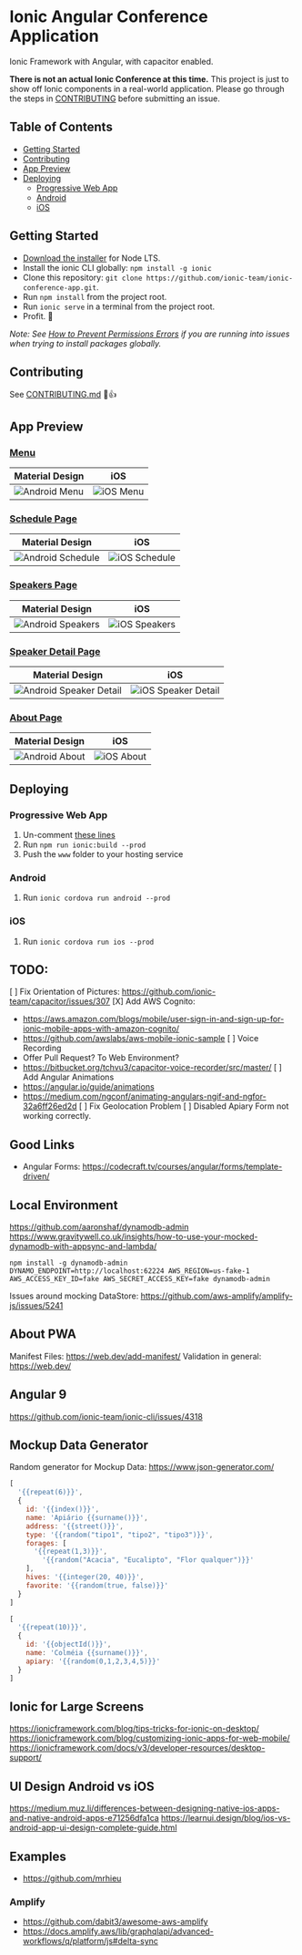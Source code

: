 # Ionic Angular Conference Application

Ionic Framework with Angular, with capacitor enabled.

**There is not an actual Ionic Conference at this time.** This project is just to show off Ionic components in a real-world application. Please go through the steps in [CONTRIBUTING](https://github.com/ionic-team/ionic-conference-app/blob/master/.github/CONTRIBUTING.md) before submitting an issue.


## Table of Contents
- [Getting Started](#getting-started)
- [Contributing](#contributing)
- [App Preview](#app-preview)
- [Deploying](#deploying)
  - [Progressive Web App](#progressive-web-app)
  - [Android](#android)
  - [iOS](#ios)


## Getting Started

* [Download the installer](https://nodejs.org/) for Node LTS.
* Install the ionic CLI globally: `npm install -g ionic`
* Clone this repository: `git clone https://github.com/ionic-team/ionic-conference-app.git`.
* Run `npm install` from the project root.
* Run `ionic serve` in a terminal from the project root.
* Profit. :tada:

_Note: See [How to Prevent Permissions Errors](https://docs.npmjs.com/getting-started/fixing-npm-permissions) if you are running into issues when trying to install packages globally._

## Contributing

See [CONTRIBUTING.md](https://github.com/ionic-team/ionic-conference-app/blob/master/.github/CONTRIBUTING.md) :tada::+1:


## App Preview

### [Menu](https://github.com/ionic-team/ionic-conference-app/blob/master/src/app/pages/menu/menu.html)

| Material Design                                          | iOS                                              |
|----------------------------------------------------------|--------------------------------------------------|
| ![Android Menu](/resources/screenshots/android-menu.png) | ![iOS Menu](/resources/screenshots/ios-menu.png) |


### [Schedule Page](https://github.com/ionic-team/ionic-conference-app/blob/master/src/app/pages/schedule/schedule.html)

| Material Design                                                  | iOS                                                      |
|------------------------------------------------------------------|----------------------------------------------------------|
| ![Android Schedule](/resources/screenshots/android-schedule.png) | ![iOS Schedule](/resources/screenshots/ios-schedule.png) |

### [Speakers Page](https://github.com/ionic-team/ionic-conference-app/blob/master/src/app/pages/speaker-list/speaker-list.html)

| Material Design                                                  | iOS                                                      |
|------------------------------------------------------------------|----------------------------------------------------------|
| ![Android Speakers](/resources/screenshots/android-speakers.png) | ![iOS Speakers](/resources/screenshots/ios-speakers.png) |

### [Speaker Detail Page](https://github.com/ionic-team/ionic-conference-app/blob/master/src/app/pages/speaker-detail/speaker-detail.html)

| Material Design                                                              | iOS                                                                  |
|------------------------------------------------------------------------------|----------------------------------------------------------------------|
| ![Android Speaker Detail](/resources/screenshots/android-speaker-detail.png) | ![iOS Speaker Detail](/resources/screenshots/ios-speaker-detail.png) |

### [About Page](https://github.com/ionic-team/ionic-conference-app/blob/master/src/app/pages/about/about.html)

| Material Design                                            | iOS                                                |
|------------------------------------------------------------|----------------------------------------------------|
| ![Android About](/resources/screenshots/android-about.png) | ![iOS About](/resources/screenshots/ios-about.png) |


## Deploying

### Progressive Web App

1. Un-comment [these lines](https://github.com/ionic-team/ionic2-app-base/blob/master/src/index.html#L21)
2. Run `npm run ionic:build --prod`
3. Push the `www` folder to your hosting service

### Android

1. Run `ionic cordova run android --prod`

### iOS

1. Run `ionic cordova run ios --prod`


## TODO:

[ ] Fix Orientation of Pictures: https://github.com/ionic-team/capacitor/issues/307
[X] Add AWS Cognito: 
  - https://aws.amazon.com/blogs/mobile/user-sign-in-and-sign-up-for-ionic-mobile-apps-with-amazon-cognito/
  - https://github.com/awslabs/aws-mobile-ionic-sample
[ ] Voice Recording
  - Offer Pull Request? To Web Environment?
  - https://bitbucket.org/tchvu3/capacitor-voice-recorder/src/master/
[ ] Add Angular Animations
  - https://angular.io/guide/animations
  - https://medium.com/ngconf/animating-angulars-ngif-and-ngfor-32a6ff26ed2d
[ ] Fix Geolocation Problem
[ ] Disabled Apiary Form not working correctly.

## Good Links

- Angular Forms: https://codecraft.tv/courses/angular/forms/template-driven/

## Local Environment

https://github.com/aaronshaf/dynamodb-admin
https://www.gravitywell.co.uk/insights/how-to-use-your-mocked-dynamodb-with-appsync-and-lambda/

```
npm install -g dynamodb-admin
DYNAMO_ENDPOINT=http://localhost:62224 AWS_REGION=us-fake-1 AWS_ACCESS_KEY_ID=fake AWS_SECRET_ACCESS_KEY=fake dynamodb-admin
```

Issues around mocking DataStore:
https://github.com/aws-amplify/amplify-js/issues/5241


## About PWA

Manifest Files: https://web.dev/add-manifest/
Validation in general: https://web.dev/

## Angular 9

https://github.com/ionic-team/ionic-cli/issues/4318


## Mockup Data Generator

Random generator for Mockup Data:
https://www.json-generator.com/

```js
[
  '{{repeat(6)}}',
  {
    id: '{{index()}}',
    name: 'Apiário {{surname()}}',
    address: '{{street()}}',
    type: '{{random("tipo1", "tipo2", "tipo3")}}',
    forages: [
      '{{repeat(1,3)}}',
	    '{{random("Acacia", "Eucalipto", "Flor qualquer")}}'      
    ],
    hives: '{{integer(20, 40)}}',
    favorite: '{{random(true, false)}}'
  }
]

[
  '{{repeat(10)}}',
  {
    id: '{{objectId()}}',
    name: 'Colméia {{surname()}}',
    apiary: '{{random(0,1,2,3,4,5)}}'
  }  
]
```

## Ionic for Large Screens

https://ionicframework.com/blog/tips-tricks-for-ionic-on-desktop/
https://ionicframework.com/blog/customizing-ionic-apps-for-web-mobile/
https://ionicframework.com/docs/v3/developer-resources/desktop-support/

## UI Design Android vs iOS

https://medium.muz.li/differences-between-designing-native-ios-apps-and-native-android-apps-e71256dfa1ca
https://learnui.design/blog/ios-vs-android-app-ui-design-complete-guide.html


## Examples

- https://github.com/mrhieu


### Amplify

- https://github.com/dabit3/awesome-aws-amplify
- https://docs.amplify.aws/lib/graphqlapi/advanced-workflows/q/platform/js#delta-sync

